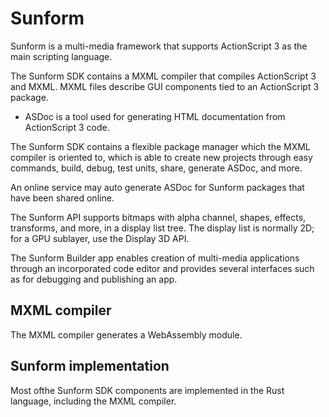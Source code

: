 # Sunform

Sunform is a multi-media framework that supports ActionScript 3 as the main scripting language.

The Sunform SDK contains a MXML compiler that compiles ActionScript 3 and MXML. MXML files describe GUI components tied to an ActionScript 3 package.

* ASDoc is a tool used for generating HTML documentation from ActionScript 3 code.

The Sunform SDK contains a flexible package manager which the MXML compiler is oriented to, which is able to create new projects through easy commands, build, debug, test units, share, generate ASDoc, and more.

An online service may auto generate ASDoc for Sunform packages that have been shared online.

The Sunform API supports bitmaps with alpha channel, shapes, effects, transforms, and more, in a display list tree. The display list is normally 2D; for a GPU sublayer, use the Display 3D API.

The Sunform Builder app enables creation of multi-media applications through an incorporated code editor and provides several interfaces such as for debugging and publishing an app.

## MXML compiler

The MXML compiler generates a WebAssembly module.

## Sunform implementation

Most ofthe Sunform SDK components are implemented in the Rust language, including the MXML compiler.
